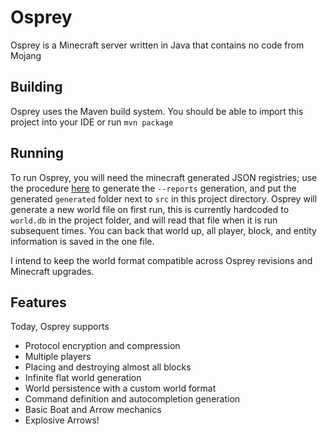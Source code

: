 # Osprey
Osprey is a Minecraft server written in Java that contains no code from Mojang

## Building
Osprey uses the Maven build system. You should be able to import this project into your IDE or run `mvn package`

## Running
To run Osprey, you will need the minecraft generated JSON registries; use the procedure [here](https://wiki.vg/Data_Generators) to generate the `--reports` generation, and put the generated `generated` folder next to `src` in this project directory.
Osprey will generate a new world file on first run, this is currently hardcoded to `world.db` in the project folder, and will read that file when it is run subsequent times. You can back that world up, all player, block, and entity information is saved in the one file.

I intend to keep the world format compatible across Osprey revisions and Minecraft upgrades.

## Features
Today, Osprey supports
* Protocol encryption and compression
* Multiple players
* Placing and destroying almost all blocks
* Infinite flat world generation
* World persistence with a custom world format
* Command definition and autocompletion generation
* Basic Boat and Arrow mechanics
* Explosive Arrows!
